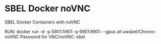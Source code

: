 # SBEL Docker noVNC
SBEL Docker Containers with noVNC

RUN: docker run -d -p 5901:5901 -p 6901:6901 --gpus all uwsbel/Chrono-noVNC
Password for VNC/noVNC: sbel
